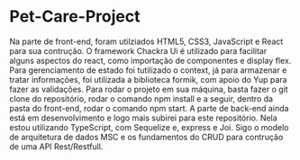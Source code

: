 # Pet-Care-Project
Na parte de front-end, foram utilziados HTML5, CSS3, JavaScript e React para sua contrução. O framework Chackra Ui é utilizado para facilitar alguns aspectos do react, como importação de componentes e display flex.
Para gerenciamento de estado foi tutilizado o context, já para armazenar e tratar informações, foi utilizada a biblioteca formik, com apoio do Yup para fazer as validações.
Para rodar o projeto em sua máquina, basta fazer o git clone do repositório, rodar o comando npm install e a seguir, dentro da pasta do front-end, rodar o comando npm start.
A parte de back-end ainda está em desenvolvimento e logo mais subirei para este repositório. Nela estou utilizando TypeScript,  com Sequelize e, express e Joi. Sigo o modelo de arquitetura de dados MSC e os fundamentos do CRUD para contrução de uma API Rest/Restfull.
